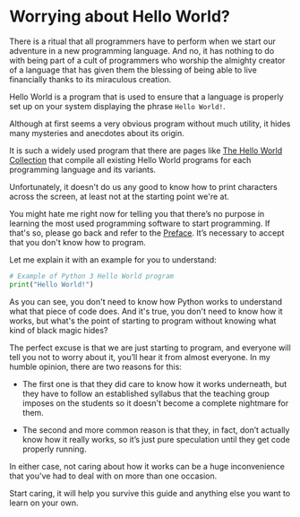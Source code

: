 # Worrying about Hello World?

There is a ritual that all programmers have to perform when we start our adventure in a new programming language. And no, it has nothing to do with being part of a cult of programmers who worship the almighty creator of a language that has given them the blessing of being able to live financially thanks to its miraculous creation.

Hello World is a program that is used to ensure that a language is properly set up on your system displaying the phrase `Hello World!`.

Although at first seems a very obvious program without much utility, it hides many mysteries and anecdotes about its origin.

It is such a widely used program that there are pages like [The Hello World Collection](http://helloworldcollection.de/) that compile all existing Hello World programs for each programming language and its variants.

Unfortunately, it doesn't do us any good to know how to print characters across the screen, at least not at the starting point we're at.

You might hate me right now for telling you that there’s no purpose in learning the most used programming software to start programming. If that's so, please go back and refer to the [Preface](../instructions/preface.md). It’s necessary to accept that you don't know how to program.

Let me explain it with an example for you to understand:

```python
# Example of Python 3 Hello World program
print("Hello World!")
```

As you can see, you don't need to know how Python works to understand what that piece of code does. And it's true, you don't need to know how it works, but what's the point of starting to program without knowing what kind of black magic hides?

The perfect excuse is that we are just starting to program, and everyone will tell you not to worry about it, you’ll hear it from almost everyone. In my humble opinion, there are two reasons for this:

 - The first one is that they did care to know how it works underneath, but they have to follow an established syllabus that the teaching group imposes on the students so it doesn't become a complete nightmare for them.

 - The second and more common reason is that they, in fact, don’t actually know how it really works, so it’s just pure speculation until they get code properly running.

In either case, not caring about how it works can be a huge inconvenience that you've had to deal with on more than one occasion.

Start caring, it will help you survive this guide and anything else you want to learn on your own.
